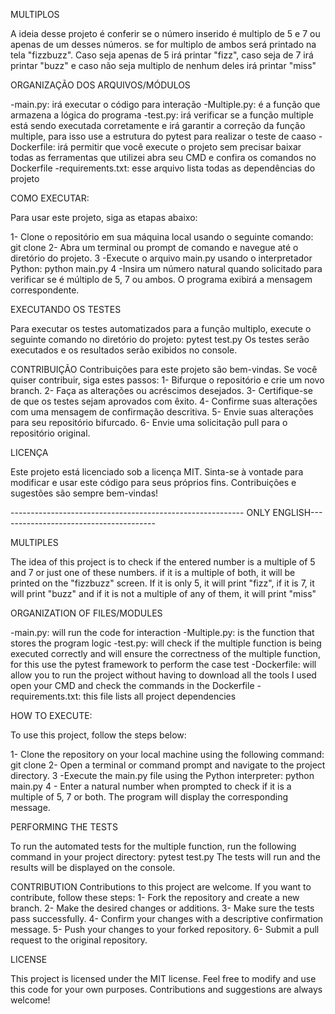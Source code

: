 MULTIPLOS 

A ideia desse projeto é conferir se o número inserido é multiplo de 5 e 7 ou apenas de um desses números. se for multiplo de ambos será printado na tela "fizzbuzz". Caso seja apenas de 5 irá printar "fizz", caso seja de 7 irá printar "buzz" e caso não seja multiplo de nenhum deles irá printar "miss"

ORGANIZAÇÃO DOS ARQUIVOS/MÓDULOS

-main.py: irá executar o código para interação 
-Multiple.py: é a função que armazena a lógica do programa
-test.py: irá verificar se a função multiple está sendo executada corretamente e irá garantir a correção da função multiple, para isso use a estrutura do pytest para realizar o teste de caaso
-Dockerfile: irá permitir que você execute o projeto sem precisar baixar todas as ferramentas que utilizei abra seu CMD e confira os comandos no Dockerfile
-requirements.txt: esse arquivo lista todas as dependências do projeto

COMO EXECUTAR:

Para usar este projeto, siga as etapas abaixo:

1- Clone o repositório em sua máquina local usando o seguinte comando: git clone 
2- Abra um terminal ou prompt de comando e navegue até o diretório do projeto.
3 -Execute o arquivo main.py usando o interpretador Python: python main.py
4 -Insira um número natural quando solicitado para verificar se é múltiplo de 5, 7 ou ambos. O programa exibirá a mensagem correspondente.

EXECUTANDO OS TESTES

Para executar os testes automatizados para a função multiplo, execute o seguinte comando no diretório do projeto:
pytest test.py
Os testes serão executados e os resultados serão exibidos no console.

CONTRIBUIÇÃO
Contribuições para este projeto são bem-vindas. Se você quiser contribuir, siga estes passos:
1- Bifurque o repositório e crie um novo branch.
2- Faça as alterações ou acréscimos desejados.
3- Certifique-se de que os testes sejam aprovados com êxito.
4- Confirme suas alterações com uma mensagem de confirmação descritiva.
5- Envie suas alterações para seu repositório bifurcado.
6- Envie uma solicitação pull para o repositório original.

LICENÇA

Este projeto está licenciado sob a licença MIT. 
Sinta-se à vontade para modificar e usar este código para seus próprios fins. Contribuições e sugestões são sempre bem-vindas!

---------------------------------------------------------- ONLY ENGLISH---------------------------------------

MULTIPLES

The idea of this project is to check if the entered number is a multiple of 5 and 7 or just one of these numbers. if it is a multiple of both, it will be printed on the "fizzbuzz" screen. If it is only 5, it will print "fizz", if it is 7, it will print "buzz" and if it is not a multiple of any of them, it will print "miss"

ORGANIZATION OF FILES/MODULES

-main.py: will run the code for interaction
-Multiple.py: is the function that stores the program logic
-test.py: will check if the multiple function is being executed correctly and will ensure the correctness of the multiple function, for this use the pytest framework to perform the case test
-Dockerfile: will allow you to run the project without having to download all the tools I used open your CMD and check the commands in the Dockerfile
-requirements.txt: this file lists all project dependencies

HOW TO EXECUTE:

To use this project, follow the steps below:

1- Clone the repository on your local machine using the following command: git clone
2- Open a terminal or command prompt and navigate to the project directory.
3 -Execute the main.py file using the Python interpreter: python main.py
4 - Enter a natural number when prompted to check if it is a multiple of 5, 7 or both. The program will display the corresponding message.

PERFORMING THE TESTS

To run the automated tests for the multiple function, run the following command in your project directory:
pytest test.py
The tests will run and the results will be displayed on the console.

CONTRIBUTION
Contributions to this project are welcome. If you want to contribute, follow these steps:
1- Fork the repository and create a new branch.
2- Make the desired changes or additions.
3- Make sure the tests pass successfully.
4- Confirm your changes with a descriptive confirmation message.
5- Push your changes to your forked repository.
6- Submit a pull request to the original repository.

LICENSE

This project is licensed under the MIT license.
Feel free to modify and use this code for your own purposes. Contributions and suggestions are always welcome!
